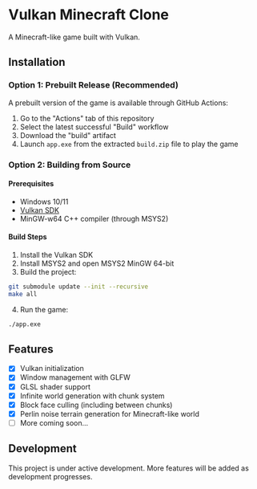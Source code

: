 # Vulkan Minecraft Clone

A Minecraft-like game built with Vulkan.

## Installation

### Option 1: Prebuilt Release (Recommended)

A prebuilt version of the game is available through GitHub Actions:

1. Go to the "Actions" tab of this repository
2. Select the latest successful "Build" workflow
3. Download the "build" artifact
4. Launch `app.exe` from the extracted `build.zip` file to play the game

### Option 2: Building from Source

#### Prerequisites

- Windows 10/11
- [Vulkan SDK](https://vulkan.lunarg.com/sdk/home)
- MinGW-w64 C++ compiler (through MSYS2)

#### Build Steps

1. Install the Vulkan SDK
2. Install MSYS2 and open MSYS2 MinGW 64-bit
3. Build the project:
```bash
git submodule update --init --recursive
make all
```
4. Run the game:
```bash
./app.exe
```

## Features

- [x] Vulkan initialization
- [x] Window management with GLFW
- [x] GLSL shader support
- [x] Infinite world generation with chunk system
- [x] Block face culling (including between chunks)
- [x] Perlin noise terrain generation for Minecraft-like world
- [ ] More coming soon...

## Development

This project is under active development. More features will be added as development progresses.